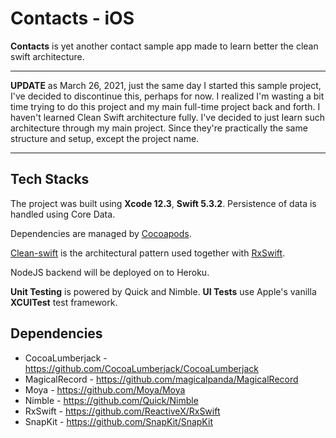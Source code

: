 # Contacts - iOS

**Contacts** is yet another contact sample app made to learn better the clean swift architecture.

---

**UPDATE** as March 26, 2021, just the same day I started this sample project, I've decided to discontinue this, perhaps for now.
I realized I'm wasting a bit time trying to do this project and my main full-time project back and forth.
I haven't learned Clean Swift architecture fully. I've decided to just learn such architecture through my main project.
Since they're practically the same structure and setup, except the project name.

---

## Tech Stacks


The project was built using **Xcode 12.3**, **Swift 5.3.2**.
Persistence of data is handled using Core Data.

Dependencies are managed by [Cocoapods](https://cocoapods.org/).

[Clean-swift](http://clean-swift.com/) is the architectural pattern used together with [RxSwift](https://github.com/ReactiveX/RxSwift).

NodeJS backend will be deployed on to Heroku.

**Unit Testing** is powered by Quick and Nimble.
**UI Tests** use Apple's vanilla **XCUITest** test framework.
  
## Dependencies

- CocoaLumberjack - https://github.com/CocoaLumberjack/CocoaLumberjack
- MagicalRecord - https://github.com/magicalpanda/MagicalRecord
- Moya - https://github.com/Moya/Moya
- Nimble - https://github.com/Quick/Nimble
- RxSwift - https://github.com/ReactiveX/RxSwift
- SnapKit - https://github.com/SnapKit/SnapKit
